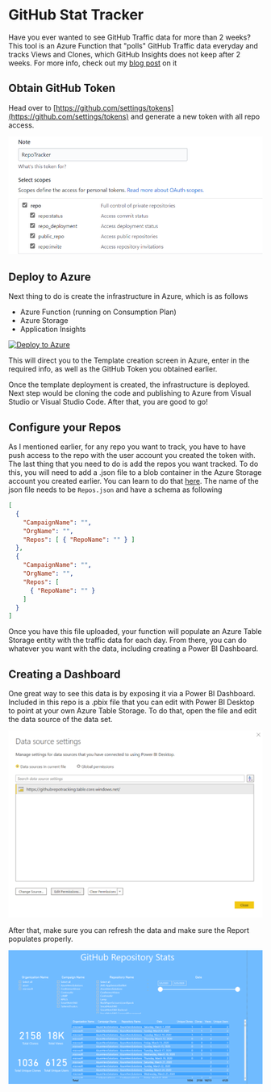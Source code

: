 # GitHub Stat Tracker

Have you ever wanted to see GitHub Traffic data for more than 2 weeks? This tool is an Azure Function that "polls" GitHub Traffic data everyday and tracks Views and Clones, which GitHub Insights does not keep after 2 weeks. For more info, check out my [blog post](https://www.isaaclevin.com/post/github-stats-tracking) on it

## Obtain GitHub Token

Head over to [https://github.com/settings/tokens](https://github.com/settings/tokens) and generate a new token with all repo access.

![Report](static/pat.png)

## Deploy to Azure

Next thing to do is create the infrastructure in Azure, which is as follows

- Azure Function (running on Consumption Plan)
- Azure Storage
- Application Insights

[![Deploy to Azure](http://azuredeploy.net/deploybutton.png)](https://portal.azure.com/#create/Microsoft.Template/uri/https%3A%2F%2Fraw.githubusercontent.com%2Fisaacrlevin%2FGitHubStatTracker%2Fmaster%2Fazuredeploy.json)

This will direct you to the Template creation screen in Azure, enter in the required info, as well as the GitHub Token you obtained earlier.

Once the template deployment is created, the infrastructure is deployed. Next step would be cloning the code and publishing to Azure from Visual Studio or Visual Studio Code. After that, you are good to go!

## Configure your Repos

As I mentioned earlier, for any repo you want to track, you have to have push access to the repo with the user account you created the token with. The last thing that you need to do is add the repos you want tracked. To do this, you will need to add a .json file to a blob container in the Azure Storage account you created earlier. You can learn to do that [here](https://docs.microsoft.com/en-us/azure/storage/blobs/storage-quickstart-blobs-portal). The name of the json file needs to be `Repos.json` and have a schema as following

```json
[
  {
    "CampaignName": "",
    "OrgName": "",
    "Repos": [ { "RepoName": "" } ]
  },
  {
    "CampaignName": "",
    "OrgName": "",
    "Repos": [
      { "RepoName": "" }
    ]
  }
]
```

Once you have this file uploaded, your function will populate an Azure Table Storage entity with the traffic data for each day. From there, you can do whatever you want with the data, including creating a Power BI Dashboard.

## Creating a Dashboard

One great way to see this data is by exposing it via a Power BI Dashboard. Included in this repo is a .pbix file that you can edit with Power BI Desktop to point at your own Azure Table Storage. To do that, open the file and edit the data source of the data set.

![Report](static/powerbi.png)

After that, make sure you can refresh the data and make sure the Report populates properly.

![Report](static/report.png)

